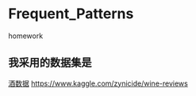 # Frequent_Patterns
homework

## 我采用的数据集是

[酒数据](https://www.kaggle.com/zynicide/wine-reviews)
https://www.kaggle.com/zynicide/wine-reviews

